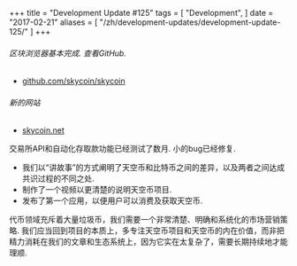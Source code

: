 +++
title = "Development Update #125"
tags = [
    "Development",
]
date = "2017-02-21"
aliases = [
	"/zh/development-updates/development-update-125/"
]
+++

###### 区块浏览器基本完成. 查看GitHub.

- [github.com/skycoin/skycoin](https://github.com/skycoin/skycoin)

###### 新的网站

- [skycoin.net](https://www.skycoin.net)

交易所API和自动化存取款功能已经测试了数月. 小的bug已经修复.
- 我们以“讲故事”的方式阐明了天空币和比特币之间的差异，以及两者之间达成共识过程的不同之处.
- 制作了一个视频以更清楚的说明天空币项目.
- 发布了第一个应用，以便用户可以消费及获取天空币.

代币领域充斥着大量垃圾币，我们需要一个非常清楚、明确和系统化的市场营销策略.
我们应当回到项目的本质上，多专注天空币项目和天空币的内在价值，而非把精力消耗在我们的文章和生态系统上，因为它实在太复杂了，需要长期持续地才能理顺.
